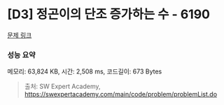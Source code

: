 # [D3] 정곤이의 단조 증가하는 수 - 6190 

[문제 링크](https://swexpertacademy.com/main/code/problem/problemDetail.do?contestProbId=AWcPjEuKAFgDFAU4) 

### 성능 요약

메모리: 63,824 KB, 시간: 2,508 ms, 코드길이: 673 Bytes



> 출처: SW Expert Academy, https://swexpertacademy.com/main/code/problem/problemList.do